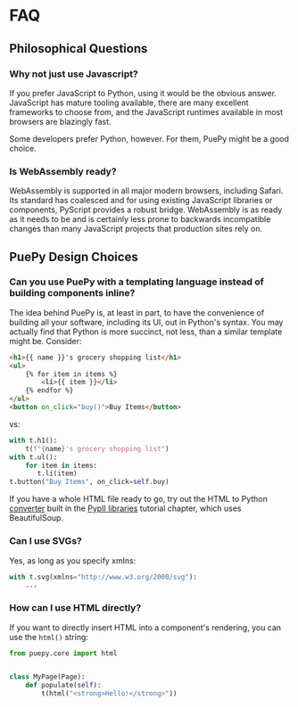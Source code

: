 # FAQ

## Philosophical Questions

### Why not just use Javascript?

If you prefer JavaScript to Python, using it would be the obvious answer. JavaScript has mature tooling available,
there are many excellent frameworks to choose from, and the JavaScript runtimes available in most browsers are
blazingly fast.

Some developers prefer Python, however. For them, PuePy might be a good choice.

### Is WebAssembly ready?

WebAssembly is supported in all major modern browsers, including Safari. Its standard has coalesced and for using
existing JavaScript libraries or components, PyScript provides a robust bridge. WebAssembly is as ready as it needs
to be and is certainly less prone to backwards incompatible changes than many JavaScript projects that production
sites rely on.

## PuePy Design Choices

### Can you use PuePy with a templating language instead of building components inline?

The idea behind PuePy is, at least in part, to have the convenience of building all your software, including its UI,
out in Python's syntax. You may actually find that Python is more succinct, not less, than a similar template might be.
Consider:

```html
<h1>{{ name }}'s grocery shopping list</h1>
<ul>
    {% for item in items %}
        <li>{{ item }}</li>
    {% endfor %}
</ul>
<button on_click="buy()">Buy Items</button>
```

vs:

```Python
with t.h1():
    t(f"{name}'s grocery shopping list")
with t.ul():
    for item in items:
       t.li(item)
t.button("Buy Items", on_click=self.buy)
```

If you have a whole HTML file ready to go, try out the HTML to
Python [converter](https://kkinder.pyscriptapps.com/puepy-tutorial/latest/08_libraries/index.html) built in
the [PypII libraries](PyPI-Libraries.md) tutorial chapter, which uses BeautifulSoup.

### Can I use SVGs?

Yes, as long as you specify xmlns:

```Python
with t.svg(xmlns="http://www.w3.org/2000/svg"):
    ...
```

### How can I use HTML directly?

If you want to directly insert HTML into a component's rendering, you can use the `html()` string:

```Python
from puepy.core import html


class MyPage(Page):
    def populate(self):
        t(html("<strong>Hello!</strong>"))
```